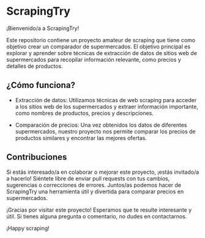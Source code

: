 # ScrapingTry

¡Bienvenido/a a ScrapingTry!

Este repositorio contiene un proyecto amateur de scraping que tiene como objetivo crear un comparador de supermercados. El objetivo principal es explorar y aprender sobre técnicas de extracción de datos de sitios web de supermercados para recopilar información relevante, como precios y detalles de productos.

## ¿Cómo funciona?

- Extracción de datos: Utilizamos técnicas de web scraping para acceder a los sitios web de los supermercados y extraer información importante, como nombres de productos, precios y descripciones.

- Comparación de precios: Una vez obtenidos los datos de diferentes supermercados, nuestro proyecto nos permite comparar los precios de productos similares y encontrar las mejores ofertas.

## Contribuciones

Si estás interesado/a en colaborar o mejorar este proyecto, ¡estás invitado/a a hacerlo! Siéntete libre de enviar pull requests con tus cambios, sugerencias o correcciones de errores. Juntos/as podemos hacer de ScrapingTry una herramienta útil y divertida para comparar precios en supermercados.

¡Gracias por visitar este proyecto! Esperamos que te resulte interesante y útil. Si tienes alguna pregunta o comentario, no dudes en contactarnos.

¡Happy scraping!
